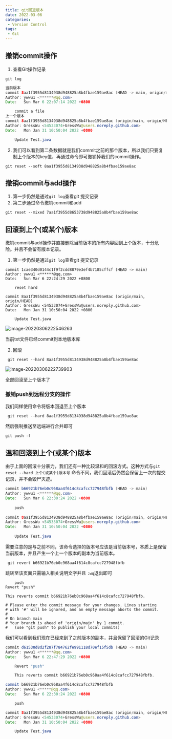 ```yaml
---
title: git回退版本
date: 2022-03-06
categories:
 - Version Control
tags:
 - Git
---
```


## 撤销commit操作

1. 查看Git操作记录

```shell
git log
```

```java
当前版本
commit 8aa1f3955d8134938d948825a8b4fbae159ae8ac (HEAD -> main, origin/main, origin/HEAD)
Author: ywwu1 <******@qq.com>
Date:   Sun Mar 6 22:07:14 2022 +0800

    commit a file
上一个版本
commit 8aa1f3955d8134938d948825a8b4fbae159ae8ac (origin/main, origin/HEAD)
Author: GressWu <54533074+GressWu@users.noreply.github.com>
Date:   Mon Jan 31 10:50:04 2022 +0800

    Update Test.java

```

2. 我们可以看到第二条数据就是我们commit之前的那个版本，所以我们只要复制上个版本的key值，再通过命令即可撤销掉我们的commit操作。

```shell
git reset --soft 8aa1f3955d8134938d948825a8b4fbae159ae8ac
```

## 撤销commit与add操作

1. 第一步仍然是通过`git log`查看git 提交记录
2. 第二步通过命令撤销commit和add

```shell
git reset --mixed 7aa1f3955d8653738d948825a8b4fbae159ae8ac
```

## 回滚到上个(或某个)版本

撤销commit与add操作并直接删除当前版本的所有内容回到上个版本，十分危险。并且不会留有版本记录。

1. 第一步仍然是通过`git log`查看git 提交记录

```shell
commit 1cae340d0144c1f9f2cdd8879e3ef4b7185cffcf (HEAD -> main)
Author: ywwu1 <******@qq.com>
Date:   Sun Mar 6 22:24:29 2022 +0800

    reset hard

commit 8aa1f3955d8134938d948825a8b4fbae159ae8ac (origin/main, origin/HEAD)
Author: GressWu <54533074+GressWu@users.noreply.github.com>
Date:   Mon Jan 31 10:50:04 2022 +0800

    Update Test.java

```

![image-20220306222546263](https://md-img-market.oss-cn-beijing.aliyuncs.com/img/image-20220306222546263.png)

当前txt文件已经commit到本地版本库

2. 回滚

```shell
 git reset --hard 8aa1f3955d8134938d948825a8b4fbae159ae8ac
```

![image-20220306222739903](https://md-img-market.oss-cn-beijing.aliyuncs.com/img/image-20220306222739903.png)

全部回滚至上个版本了

### 撤销push到远程分支的操作

我们同样使用命令将版本回退至上个版本

```shell
 git reset --hard 8aa1f3955d8134938d948825a8b4fbae159ae8ac
```

然后强制推送至远端进行合并即可

```shell
git push -f
```

## 温和回滚到上个(或某个)版本

由于上面的回滚十分暴力，我们还有一种比较温和的回滚方式。这种方式与`git reset --hard 上个(或某个)版本号` 命令不同，我们回滚后仍然会保留上一次的提交记录，并不会毁尸灭迹。

```java
commit b66921b76eb0c968aa4f614c8cafcc727948fbfb (HEAD -> main)            
Author: ywwu1 <******@qq.com>                                         
Date:   Sun Mar 6 22:30:24 2022 +0800                                     
                                                                          
    push                                                                  
                                                                          
commit 8aa1f3955d8134938d948825a8b4fbae159ae8ac (origin/main, origin/HEAD)
Author: GressWu <54533074+GressWu@users.noreply.github.com>               
Date:   Mon Jan 31 10:50:04 2022 +0800                                    
                                                                          
    Update Test.java 
```

需要注意的是与之前不同，该命令选择的版本号应该是当前版本号，本质上是保留当前版本，并且产生一个上一个版本的副本为当前版本。

```shell
 git revert b66921b76eb0c968aa4f614c8cafcc727948fbfb
```

跳转至该页面只需输入相关说明文字并且 `:wq`退出即可

```shell
    push
Revert "push"

This reverts commit b66921b76eb0c968aa4f614c8cafcc727948fbfb.

# Please enter the commit message for your changes. Lines starting
# with '#' will be ignored, and an empty message aborts the commit.
#
# On branch main
# Your branch is ahead of 'origin/main' by 1 commit.
#   (use "git push" to publish your local commits)

```

我们可以看到我们现在已经来到了之前版本的副本，并且保留了回滚的Git记录

```java
commit d61530d8d2f287f784762fe991118d70ef15f5db (HEAD -> main)
Author: ywwu1 <******@qq.com>                             
Date:   Sun Mar 6 22:47:29 2022 +0800                         

    Revert "push"

    This reverts commit b66921b76eb0c968aa4f614c8cafcc727948fbfb.

commit b66921b76eb0c968aa4f614c8cafcc727948fbfb
Author: ywwu1 <*****@qq.com>
Date:   Sun Mar 6 22:30:24 2022 +0800

    push

commit 8aa1f3955d8134938d948825a8b4fbae159ae8ac (origin/main, origin/HEAD)
Author: GressWu <54533074+GressWu@users.noreply.github.com>
Date:   Mon Jan 31 10:50:04 2022 +0800

    Update Test.java

```

